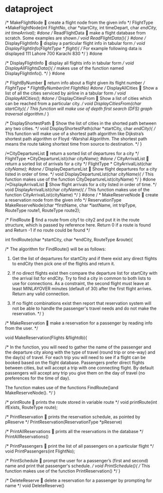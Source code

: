 ﻿# dataproject

/*  MakeFlightNode  create a flight node from the given info */
FlightType *MakeFlightNode(int FlightNo, char *startCity, 
 			 int timeDepart, char *endCity, int timeArrival);
#done
/*  ReadFlightData  make a flight database from scratch. Some examples are shown */
void ReadFlightData(){
}
#done
/* DisplayFlightInfo   display a particular flight info in tabular form  */
void DisplayFlightInfo(FlightType * flight){
/* For example following data is displayed
       111	 Lahore	700	Karachi	830
*/
}
#done

/* DisplayFlightInfo   display all flights info in tabular form */
void DisplayAllFlightsData(){
/*  makes use of the function named DisplayFlightInfo().
*/
}
#done

/*  FlightByNumber  return info about a flight given its flight number  */
FlightType * FlightByNumber(int FlightNo)
#done
/*  DisplayAllCities  Show a list of all the cities serviced by airline in a tabular form   */
void DisplayAllCities();
#done
/* DisplayCitiesFrom  Show a list of cities which can be reached from a particular city. */
void DisplayCitiesFrom(char *startCity){
/* This function will make use of depth first search (DFS) graph traversal algorithm.*/
}

/* DisplayShortestPath  Show the list of cities in the shorted path between any two cities. */
void DisplayShortestPath(char *startCity, char *endCity){
/* This function will make use of a shortest path algorithm like Dijkstra’s shortest path algorithm or Floyd -Warshal Algorithm. The shortest path means the route taking shortest time from source to destination. */
 }

/*CityDepartureList  return a sorted list of departures for a city    */
FlightType *CityDepartureList(char *cityName);
#done
/*  CityArrivalList  return a sorted list of arrivals for a city  */
FlightType * CityArrivalList(char *cityName);
#done
/* DisplayDepartureList  Show flight departures for a city listed in order of time. */
void DisplayDepartureList(char *cityName){
    /* This function makes use of the function CityDepartureList(cityName) */
}
#done
/*DisplayArrivalList  Show flight arrivals for a city listed in order of time. */
void DisplayArrivalList(char *cityName){
   /* This function makes use of the function CityArrivalList(cityName) */
}
#done
/ * MakeReserveNode  create a reservation node from the given info */
ReservationType MakeReserveNode(char *firstName, char *lastName,
		 int tripType, RouteType route1, RouteType route2);

/* FindRoute  find a route from city1 to city2 and put it in the route structure, which is passed by 
		 reference here.
                                      Return 0 if a route is found and 
                                      Return -1 if no route could be found */
									  
int findRoute(char *startCity, char *endCity, RouteType &route){

/* The algorithm for FindRoute() will be as follows:
 
1.	Get the list of departures for startCity and if there exist any direct flights to endCity then pick one of the flights and return it.

2.	If no direct flights exist then compare the departure list for startCity with the arrival list for endCity. Try to find a city in common to both lists to use for connections. As a constraint, the second flight must leave at least MINLAYOVER minutes (default of 30) after the first flight arrives. Return any valid connection.

3.	If no flight combinations exist then report that reservation system will not be able to handle the passenger's travel needs and do not make the reservation. 
*/
 }

/* MakeReservation  make a reservation for a passenger by reading info from the user. */

void MakeReservation(Flights &flightdb){

/* In the function, you will need to gather the name of the passenger and the departure city along with the type of travel (round trip or one-way) and the day(s) of travel. For each trip you will need to see if a flight can be booked based on the flight database. Passengers prefer direct flights between cities, but will accept a trip with one connecting flight. By default passengers will accept any trip you give them on the day of travel (no preferences for the time of day). 

The function makes use of the functions FindRoute()and MakeReserveNode(). */
}

/* printRoute  prints the route stored in variable route  */
void printRoute(int ifExists, RouteType route);


/* PrintReservation  prints the reservation schedule, as pointed by  pReserve */
PrintReservation(ReservationType *pReserve)

/* PrintAllReservations  prints all the reservations in the database */
PrintAllReservations()

/* PrintPassengers  print the list of all passengers on a particular flight  */
void PrintPassengers(int FlightNo);

/* PrintSchedule  prompt the user for a passenger’s (first and second) name and print that passenger's schedule. */
void PrintSchedule(){
   /* This function makes use of the function PrintReservation() */
}

/* DeleteReserve  delete a reservation for a passenger by prompting for name  */
void DeleteReserve()
